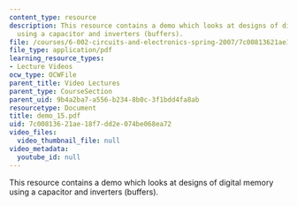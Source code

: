 ```yaml
---
content_type: resource
description: This resource contains a demo which looks at designs of digital memory
  using a capacitor and inverters (buffers).
file: /courses/6-002-circuits-and-electronics-spring-2007/7c00813621ae18f7dd2e074be068ea72_demo_15.pdf
file_type: application/pdf
learning_resource_types:
- Lecture Videos
ocw_type: OCWFile
parent_title: Video Lectures
parent_type: CourseSection
parent_uid: 9b4a2ba7-a556-b234-8b0c-3f1bdd4fa8ab
resourcetype: Document
title: demo_15.pdf
uid: 7c008136-21ae-18f7-dd2e-074be068ea72
video_files:
  video_thumbnail_file: null
video_metadata:
  youtube_id: null
---
```

This resource contains a demo which looks at designs of digital memory using a capacitor and inverters (buffers).

